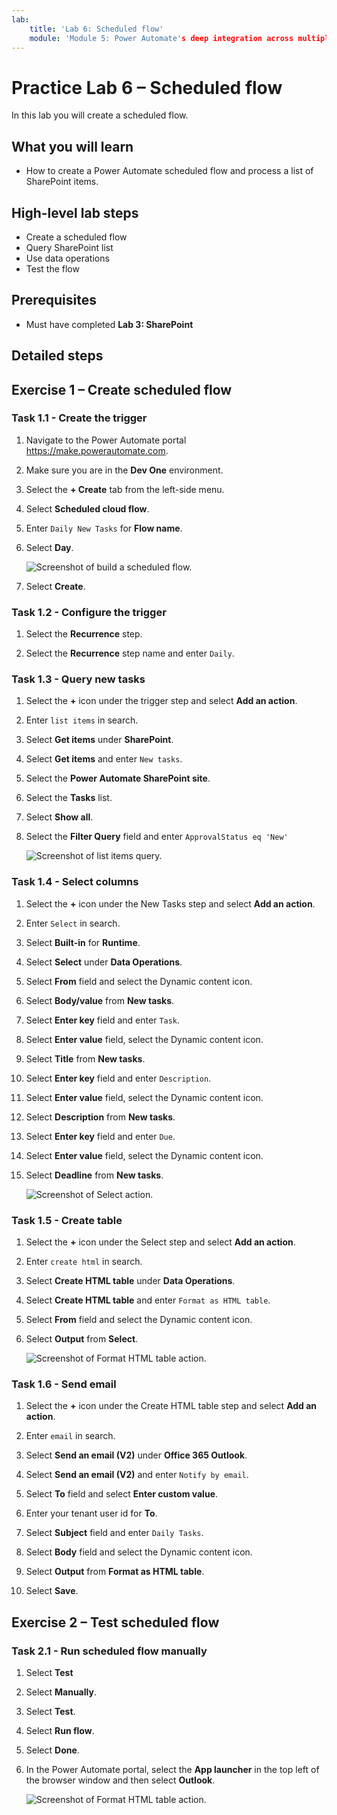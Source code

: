```yaml
---
lab:
    title: 'Lab 6: Scheduled flow'
    module: 'Module 5: Power Automate's deep integration across multiple data sources'
---
```


# Practice Lab 6 – Scheduled flow

In this lab you will create a scheduled flow.

## What you will learn

- How to create a Power Automate scheduled flow and process a list of SharePoint items.

## High-level lab steps

- Create a scheduled flow
- Query SharePoint list
- Use data operations
- Test the flow
  
## Prerequisites

- Must have completed **Lab 3: SharePoint**

## Detailed steps

## Exercise 1 – Create scheduled flow

### Task 1.1 - Create the trigger

1. Navigate to the Power Automate portal <https://make.powerautomate.com>.

1. Make sure you are in the **Dev One** environment.

1. Select the **+ Create** tab from the left-side menu.

1. Select **Scheduled cloud flow**.

1. Enter `Daily New Tasks` for **Flow name**.

1. Select **Day**.

    ![Screenshot of build a scheduled flow.](../media/build-scheduled-flow.png)

1. Select **Create**.

### Task 1.2 - Configure the trigger

1. Select the **Recurrence** step.

1. Select the **Recurrence** step name and enter `Daily`.

### Task 1.3 - Query new tasks

1. Select the **+** icon under the trigger step and select **Add an action**.

1. Enter `list items` in search.

1. Select **Get items** under **SharePoint**.

1. Select **Get items** and enter `New tasks`.

1. Select the **Power Automate SharePoint site**.

1. Select the **Tasks** list.

1. Select **Show all**.

1. Select the **Filter Query** field and enter `ApprovalStatus eq 'New'`

    ![Screenshot of list items query.](../media/list-items.png)

### Task 1.4 - Select columns

1. Select the **+** icon under the New Tasks step and select **Add an action**.

1. Enter `Select` in search.

1. Select **Built-in** for **Runtime**.

1. Select **Select** under **Data Operations**.

1. Select **From** field and select the Dynamic content icon.

1. Select **Body/value** from **New tasks**.

1. Select **Enter key** field and enter `Task`.

1. Select **Enter value** field, select the Dynamic content icon.

1. Select **Title** from **New tasks**.

1. Select **Enter key** field and enter `Description`.

1. Select **Enter value** field, select the Dynamic content icon.

1. Select **Description** from **New tasks**.

1. Select **Enter key** field and enter `Due`.

1. Select **Enter value** field, select the Dynamic content icon.

1. Select **Deadline** from **New tasks**.

    ![Screenshot of Select action.](../media/select-action.png)

### Task 1.5 - Create table

1. Select the **+** icon under the Select step and select **Add an action**.

1. Enter `create html` in search.

1. Select **Create HTML table** under **Data Operations**.

1. Select **Create HTML table** and enter `Format as HTML table`.

1. Select **From** field and select the Dynamic content icon.

1. Select **Output** from **Select**.

    ![Screenshot of Format HTML table action.](../media/format-html-action.png)

### Task 1.6 - Send email

1. Select the **+** icon under the Create HTML table step and select **Add an action**.

1. Enter `email` in search.

1. Select **Send an email (V2)** under **Office 365 Outlook**.

1. Select **Send an email (V2)** and enter `Notify by email`.

1. Select **To** field and select **Enter custom value**.

1. Enter your tenant user id for **To**.

1. Select **Subject** field and enter `Daily Tasks`.

1. Select **Body** field and select the Dynamic content icon.

1. Select **Output** from **Format as HTML table**.

1. Select **Save**.

## Exercise 2 – Test scheduled flow

### Task 2.1 - Run scheduled flow manually

1. Select **Test**

1. Select **Manually**.

1. Select **Test**.

1. Select **Run flow**.

1. Select **Done**.

1. In the Power Automate portal, select the **App launcher** in the top left of the browser window and then select **Outlook**.

    ![Screenshot of Format HTML table action.](../media/daily-tasks-email.png)
